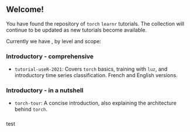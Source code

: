 ## Welcome!

You have found the repository of `torch` `learnr` tutorials. The collection will continue to be updated as new tutorials become available.

Currently we have , by level and scope:

### Introductory - comprehensive

-   `tutorial-useR-2021`: Covers `torch` basics, training with `luz`, and introductory time series classification. French and English versions.

### Introductory - in a nutshell

-   `torch-tour`: A concise introduction, also explaining the architecture behind `torch`.

### 

test
